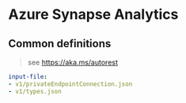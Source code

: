 # Azure Synapse Analytics
## Common definitions

> see https://aka.ms/autorest

``` yaml
input-file:
- v1/privateEndpointConnection.json
- v1/types.json

```